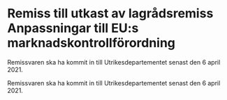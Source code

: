 # Remiss till utkast av lagrådsremiss Anpassningar till EU:s marknadskontrollförordning

Remissvaren ska ha kommit in till Utrikesdepartementet senast den 6 april 2021.

Remissvaren ska ha kommit in till Utrikesdepartementet senast den 6 april 2021.
